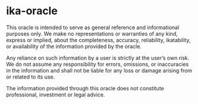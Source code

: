 # ika-oracle

This oracle is intended to serve as general reference and informational purposes only. We make no representations or warranties of any kind, express or implied, about the completeness, accuracy, reliability, ikatability, or availability of the information provided by the oracle.

Any reliance on such information by a user is strictly at the user’s own risk. We do not assume any responsibility for errors, omissions, or inaccuracies in the information and shall not be liable for any loss or damage arising from or related to its use.

The information provided through this oracle does not constitute professional, investment or legal advice.
